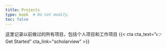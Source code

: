 ```yaml
---
title: Projects
type: book  # Do not modify.
toc: false
---
```


这里记录以前做过的所有项目，包括个人项目和工作项目
{{< cta cta_text="👉 Get Started" cta_link="scholarview" >}}